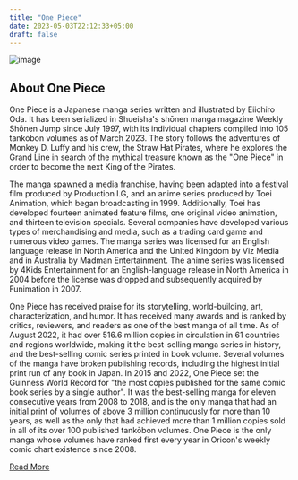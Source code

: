 ```yaml
---
title: "One Piece"
date: 2023-05-03T22:12:33+05:00
draft: false
---
```


![image](/images/one-piece.jpg)

## About One Piece

One Piece is a Japanese manga series written and illustrated by Eiichiro Oda. It has been serialized in Shueisha's shōnen manga magazine Weekly Shōnen Jump since July 1997, with its individual chapters compiled into 105 tankōbon volumes as of March 2023. The story follows the adventures of Monkey D. Luffy and his crew, the Straw Hat Pirates, where he explores the Grand Line in search of the mythical treasure known as the "One Piece" in order to become the next King of the Pirates.

The manga spawned a media franchise, having been adapted into a festival film produced by Production I.G, and an anime series produced by Toei Animation, which began broadcasting in 1999. Additionally, Toei has developed fourteen animated feature films, one original video animation, and thirteen television specials. Several companies have developed various types of merchandising and media, such as a trading card game and numerous video games. The manga series was licensed for an English language release in North America and the United Kingdom by Viz Media and in Australia by Madman Entertainment. The anime series was licensed by 4Kids Entertainment for an English-language release in North America in 2004 before the license was dropped and subsequently acquired by Funimation in 2007.

One Piece has received praise for its storytelling, world-building, art, characterization, and humor. It has received many awards and is ranked by critics, reviewers, and readers as one of the best manga of all time. As of August 2022, it had over 516.6 million copies in circulation in 61 countries and regions worldwide, making it the best-selling manga series in history, and the best-selling comic series printed in book volume. Several volumes of the manga have broken publishing records, including the highest initial print run of any book in Japan. In 2015 and 2022, One Piece set the Guinness World Record for "the most copies published for the same comic book series by a single author". It was the best-selling manga for eleven consecutive years from 2008 to 2018, and is the only manga that had an initial print of volumes of above 3 million continuously for more than 10 years, as well as the only that had achieved more than 1 million copies sold in all of its over 100 published tankōbon volumes. One Piece is the only manga whose volumes have ranked first every year in Oricon's weekly comic chart existence since 2008.

[Read More](https://en.wikipedia.org/wiki/One_Piece)